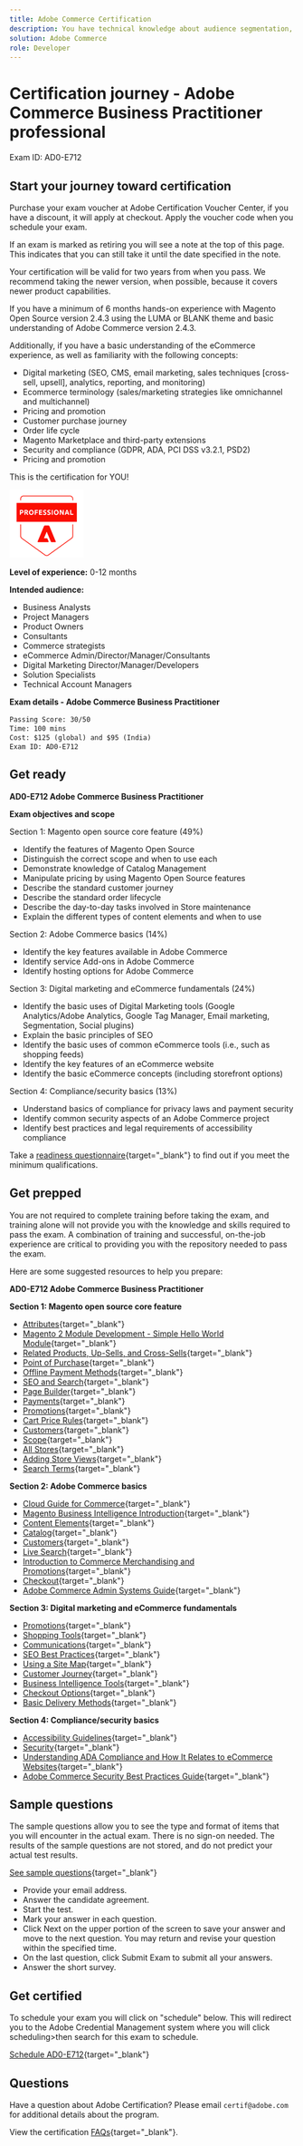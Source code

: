 ```yaml
---
title: Adobe Commerce Certification
description: You have technical knowledge about audience segmentation, destination exports, and activation on real time basis for unified profiles that adhere to data and privacy regulations, customer data platforms (CDP) and knowledge of Adobe Experience Platform.
solution: Adobe Commerce
role: Developer
---
```

# Certification journey - Adobe Commerce Business Practitioner professional

Exam ID: AD0-E712

## Start your journey toward certification

Purchase your exam voucher at Adobe Certification Voucher Center, if you have a discount, it will apply at checkout. Apply the voucher code when you schedule your exam.

If an exam is marked as retiring you will see a note at the top of this page. This indicates that you can still take it until the date specified in the note. 

Your certification will be valid for two years from when you pass. We recommend taking the newer version, when possible, because it covers newer product capabilities.

If you have a minimum of 6 months hands-on experience with Magento Open Source version 2.4.3 using the LUMA or BLANK theme and basic understanding of Adobe Commerce version 2.4.3. 

Additionally, if you have a basic understanding of the eCommerce experience, as well as familiarity with the following concepts:

* Digital marketing (SEO, CMS, email marketing, sales techniques [cross-sell, upsell], analytics, reporting, and monitoring)
* Ecommerce terminology (sales/marketing strategies like omnichannel and multichannel)
* Pricing and promotion
* Customer purchase journey
* Order life cycle
* Magento Marketplace and third-party extensions
* Security and compliance (GDPR, ADA, PCI DSS v3.2.1, PSD2)
* Pricing and promotion

This is the certification for YOU!

![Certification Professional Badge](/help/certifications/assets/professional-badge-small.png)

**Level of experience:** 0-12 months

**Intended audience:**

* Business Analysts
* Project Managers
* Product Owners
* Consultants
* Commerce strategists
* eCommerce Admin/Director/Manager/Consultants
* Digital Marketing Director/Manager/Developers
* Solution Specialists
* Technical Account Managers

**Exam details - Adobe Commerce Business Practitioner**

```
Passing Score: 30/50
Time: 100 mins
Cost: $125 (global) and $95 (India)
Exam ID: AD0-E712

```

## Get ready

**AD0-E712 Adobe Commerce Business Practitioner**

**Exam objectives and scope**

Section 1: Magento open source core feature (49%)

* Identify the features of Magento Open Source
* Distinguish the correct scope and when to use each
* Demonstrate knowledge of Catalog Management
* Manipulate pricing by using Magento Open Source features
* Describe the standard customer journey
* Describe the standard order lifecycle
* Describe the day-to-day tasks involved in Store maintenance
* Explain the different types of content elements and when to use

Section 2: Adobe Commerce basics (14%)

* Identify the key features available in Adobe Commerce
* Identify service Add-ons in Adobe Commerce
* Identify hosting options for Adobe Commerce

Section 3: Digital marketing and eCommerce fundamentals (24%)

* Identify the basic uses of Digital Marketing tools (Google Analytics/Adobe Analytics, Google Tag Manager, Email marketing, Segmentation, Social plugins)
* Explain the basic principles of SEO
* Identify the basic uses of common eCommerce tools (i.e., such as shopping feeds)
* Identify the key features of an eCommerce website
* Identify the basic eCommerce concepts (including storefront options)

Section 4: Compliance/security basics (13%)

* Understand basics of compliance for privacy laws and payment security
* Identify common security aspects of an Adobe Commerce project
* Identify best practices and legal requirements of accessibility compliance

Take a [readiness questionnaire](https://scorpion.caveon.com/launchpad/ad-q-e712-readiness-questionnaire-for-adobe-commerce-business-practitioner-professional-exam/ad-q-e712-readiness-questionnaire-for-adobe-commerce-business-practitioner-professional-exam){target="_blank"} to find out if you meet the minimum qualifications.

## Get prepped

You are not required to complete training before taking the exam, and training alone will not provide you with the knowledge and skills required to pass the exam. A combination of training and successful, on-the-job experience are critical to providing you with the repository needed to pass the exam.

Here are some suggested resources to help you prepare:

**AD0-E712 Adobe Commerce Business Practitioner**

**Section 1: Magento open source core feature**

* [Attributes](https://docs.magento.com/user-guide/stores/attributes.html){target="_blank"}
* [Magento 2 Module Development - Simple Hello World Module](https://www.mageplaza.com/magento-2-module-development/){target="_blank"}
* [Related Products, Up-Sells, and Cross-Sells](https://docs.magento.com/user-guide/catalog/related-products-up-sells-cross-sells.html){target="_blank"}
* [Point of Purchase](https://docs.magento.com/user-guide/sales/point-of-purchase.html){target="_blank"}
* [Offline Payment Methods](https://docs.magento.com/user-guide/payment/offline-payment-methods.html){target="_blank"}
* [SEO and Search](https://docs.magento.com/user-guide/marketing/seo-search.html){target="_blank"}
* [Page Builder](https://docs.magento.com/user-guide/cms/page-builder.html){target="_blank"}
* [Payments](https://docs.magento.com/user-guide/payment/payments.html){target="_blank"}
* [Promotions](https://docs.magento.com/user-guide/marketing/promotions.html){target="_blank"}
* [Cart Price Rules](https://docs.magento.com/user-guide/marketing/price-rules-cart.html){target="_blank"}
* [Customers](https://docs.magento.com/user-guide/configuration/customers.html){target="_blank"}
* [Scope](https://docs.magento.com/user-guide/configuration/scope.html){target="_blank"}
* [All Stores](https://docs.magento.com/user-guide/stores/stores-all-stores.html){target="_blank"}
* [Adding Store Views](https://docs.magento.com/user-guide/stores/stores-all-create-view.html){target="_blank"}
* [Search Terms](https://docs.magento.com/user-guide/marketing/search-terms.html){target="_blank"}

**Section 2: Adobe Commerce basics**

* [Cloud Guide for Commerce](https://devdocs.magento.com/cloud/bk-cloud.html){target="_blank"}
* [Magento Business Intelligence Introduction](https://docs.magento.com/mbi/getting-started/getting-started.html){target="_blank"}
* [Content Elements](https://docs.magento.com/user-guide/cms/content-elements.html){target="_blank"}
* [Catalog](https://docs.magento.com/user-guide/configuration/catalog.html){target="_blank"}
* [Customers](https://docs.magento.com/user-guide/configuration/customers.html){target="_blank"}
* [Live Search](https://docs.magento.com/user-guide/live-search/overview.html){target="_blank"}
* [Introduction to Commerce Merchandising and Promotions](https://docs.magento.com/user-guide/marketing/merchandising.html){target="_blank"}
* [Checkout](https://docs.magento.com/user-guide/sales/checkout-process.html){target="_blank"}
* [Adobe Commerce Admin Systems Guide](https://docs.magento.com/user-guide/system/system.html){target="_blank"}

**Section 3: Digital marketing and eCommerce fundamentals**

* [Promotions](https://docs.magento.com/user-guide/marketing/promotions.html){target="_blank"}
* [Shopping Tools](https://docs.magento.com/user-guide/marketing/shopping-tools.html){target="_blank"}
* [Communications](https://docs.magento.com/user-guide/marketing/communications.html){target="_blank"}
* [SEO Best Practices](https://docs.magento.com/user-guide/marketing/seo-best-practices.html){target="_blank"}
* [Using a Site Map](https://docs.magento.com/user-guide/marketing/sitemap-xml.html){target="_blank"}
* [Customer Journey](https://docs.magento.com/user-guide/quick-tour/customer-journey.html){target="_blank"}
* [Business Intelligence Tools](https://docs.magento.com/user-guide/reports/business-intelligence.html){target="_blank"}
* [Checkout Options](https://docs.magento.com/user-guide/sales/checkout-options.html){target="_blank"}
* [Basic Delivery Methods](https://docs.magento.com/user-guide/shipping/shipping-flat-rate.html){target="_blank"}


**Section 4: Compliance/security basics**

* [Accessibility Guidelines](https://devdocs.magento.com/guides/v2.4/pattern-library/general/accessibilityguideline/accessibilityGuideline.html#visual){target="_blank"}
* [Security](https://docs.magento.com/user-guide/stores/security.html){target="_blank"}
* [Understanding ADA Compliance and How It Relates to eCommerce Websites](https://magento.com/blog/best-practices/understanding-ada-compliance-and-how-it-relates-ecommerce-websites){target="_blank"}
* [Adobe Commerce Security Best Practices Guide](https://www.adobe.com/content/dam/cc/en/security/pdfs/Adobe-Magento-Commerce-Best-Practices-Guide.pdf){target="_blank"}

## Sample questions

The sample questions allow you to see the type and format of items that you will encounter in the actual exam. There is no sign-on needed. The results of the sample questions are not stored, and do not predict your actual test results.

[See sample questions](https://scorpion.caveon.com/launchpad/ad0-e712-adobe-commerce-business-practitioner-professional-copy-bujt66){target="_blank"}

* Provide your email address.
* Answer the candidate agreement.
* Start the test.
* Mark your answer in each question.
* Click Next on the upper portion of the screen to save your answer and move to the next question. You may return and revise your question within the specified time.
* On the last question, click Submit Exam to submit all your answers.
* Answer the short survey.

## Get certified

To schedule your exam you will click on "schedule" below. This will redirect you to the Adobe Credential Management system where you will click scheduling>then search for this exam to schedule.

[Schedule AD0-E712](https://learning.adobe.com/api.certify.json){target="_blank"}

## Questions

Have a question about Adobe Certification? Please email `certif@adobe.com` for additional details about the program.

View the certification [FAQs](https://solutionpartners.adobe.com/solution-partners/training_and_certification/certification/certification_faq.html#){target="_blank"}.